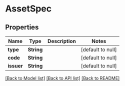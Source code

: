# AssetSpec

## Properties

| Name       | Type       | Description | Notes             |
| ---------- | ---------- | ----------- | ----------------- |
| **type**   | **String** |             | [default to null] |
| **code**   | **String** |             | [default to null] |
| **issuer** | **String** |             | [default to null] |

[[Back to Model list]](../README.md#documentation-for-models) [[Back to API list]](../README.md#documentation-for-api-endpoints) [[Back to README]](../README.md)
